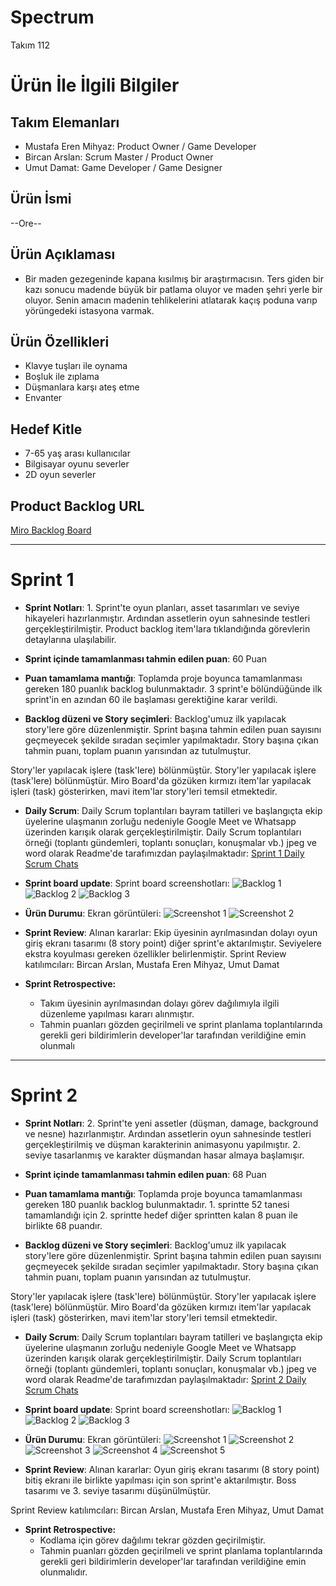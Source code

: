 # **Spectrum**

Takım 112

# Ürün İle İlgili Bilgiler

## Takım Elemanları

- Mustafa Eren Mihyaz: Product Owner / Game Developer
- Bircan Arslan: Scrum Master / Product Owner 
- Umut Damat: Game Developer / Game Designer

## Ürün İsmi

--Ore--

## Ürün Açıklaması

- Bir maden gezegeninde kapana kısılmış bir araştırmacısın. Ters giden bir kazı sonucu madende büyük  bir patlama oluyor ve maden şehri yerle bir oluyor. Senin amacın madenin tehlikelerini atlatarak kaçış poduna varıp yörüngedeki istasyona varmak.

## Ürün Özellikleri

- Klavye tuşları ile oynama
- Boşluk ile zıplama
- Düşmanlara karşı ateş etme
- Envanter

## Hedef Kitle

- 7-65 yaş arası kullanıcılar
- Bilgisayar oyunu severler
- 2D oyun severler

## Product Backlog URL

[Miro Backlog Board](https://miro.com/app/board/uXjVO3JGluM=/?share_link_id=280397684240)

---

# Sprint 1

- **Sprint Notları**: 1. Sprint'te oyun planları, asset tasarımları ve seviye hikayeleri hazırlanmıştır. Ardından assetlerin oyun sahnesinde testleri gerçekleştirilmiştir. Product backlog item'lara tıklandığında görevlerin detaylarına ulaşılabilir.

- **Sprint içinde tamamlanması tahmin edilen puan**: 60 Puan

- **Puan tamamlama mantığı**: Toplamda proje boyunca tamamlanması gereken 180 puanlık backlog bulunmaktadır. 3 sprint'e bölündüğünde ilk sprint'in en azından 60 ile başlaması gerektiğine karar verildi.

- **Backlog düzeni ve Story seçimleri**: Backlog'umuz ilk yapılacak story'lere göre düzenlenmiştir. Sprint başına tahmin edilen puan sayısını geçmeyecek şekilde sıradan seçimler yapılmaktadır. Story başına çıkan tahmin puanı, toplam puanın yarısından az tutulmuştur. 

Story'ler yapılacak işlere (task'lere) bölünmüştür. Story'ler yapılacak işlere (task'lere) bölünmüştür. Miro Board'da gözüken kırmızı item'lar yapılacak işleri (task) gösterirken, mavi item'lar story'leri temsil etmektedir.

- **Daily Scrum**: Daily Scrum toplantıları bayram tatilleri ve başlangıçta ekip üyelerine ulaşmanın zorluğu nedeniyle Google Meet ve Whatsapp üzerinden karışık olarak gerçekleştirilmiştir. Daily Scrum toplantıları örneği (toplantı gündemleri, toplantı sonuçları, konuşmalar vb.) jpeg ve word olarak Readme'de tarafımızdan paylaşılmaktadır: [Sprint 1 Daily Scrum Chats](https://github.com/bircanarslann/Google-Akademi-Takim-112/blob/main/ProjectManagement/Sprint1Documents/DailyScrumMeetingNotesSprint1.docx?raw=true)

- **Sprint board update**: Sprint board screenshotları: 
![Backlog 1](https://raw.githubusercontent.com/bircanarslann/Google-Akademi-Takim-112/main/ProjectManagement/Sprint1Documents/Backlog1.jpg?raw=true) 
![Backlog 2](https://raw.githubusercontent.com/bircanarslann/Google-Akademi-Takim-112/main/ProjectManagement/Sprint1Documents/Backlog2.jpg?raw=true) 
![Backlog 3](https://raw.githubusercontent.com/bircanarslann/Google-Akademi-Takim-112/main/ProjectManagement/Sprint1Documents/Backlog3.jpg?raw=true)

- **Ürün Durumu**: Ekran görüntüleri:
  ![Screenshot 1](https://github.com/bircanarslann/Google-Akademi-Takim-112/blob/main/ProjectManagement/Sprint1Documents/Products1.png?raw=true)
  ![Screenshot 2](https://github.com/bircanarslann/Google-Akademi-Takim-112/blob/main/ProjectManagement/Sprint1Documents/Products3.jpeg?raw=true)

- **Sprint Review**: 
Alınan kararlar: Ekip üyesinin ayrılmasından dolayı oyun giriş ekranı tasarımı (8 story point) diğer sprint'e aktarılmıştır. Seviyelere ekstra koyulması gereken özellikler belirlenmiştir. 
Sprint Review katılımcıları: Bircan Arslan, Mustafa Eren Mihyaz, Umut Damat

- **Sprint Retrospective:**
  - Takım üyesinin ayrılmasından dolayı görev dağılımıyla ilgili düzenleme yapılması kararı alınmıştır.
  - Tahmin puanları gözden geçirilmeli ve sprint planlama toplantılarında gerekli geri bildirimlerin developer'lar tarafından verildiğine emin olunmalı
  
 ---

# Sprint 2

- **Sprint Notları**: 2. Sprint'te yeni assetler (düşman, damage, background ve nesne) hazırlanmıştır. Ardından assetlerin oyun sahnesinde testleri gerçekleştirilmiş ve düşman karakterinin animasyonu yapılmıştır. 2. seviye tasarlanmış ve karakter düşmandan hasar almaya başlamışır.

- **Sprint içinde tamamlanması tahmin edilen puan**: 68 Puan

- **Puan tamamlama mantığı**: Toplamda proje boyunca tamamlanması gereken 180 puanlık backlog bulunmaktadır. 1. sprintte 52 tanesi tamamlandığı için 2. sprintte hedef  diğer sprintten kalan 8 puan ile birlikte 68 puandır.

- **Backlog düzeni ve Story seçimleri**: Backlog'umuz ilk yapılacak story'lere göre düzenlenmiştir. Sprint başına tahmin edilen puan sayısını geçmeyecek şekilde sıradan seçimler yapılmaktadır. Story başına çıkan tahmin puanı, toplam puanın yarısından az tutulmuştur. 

Story'ler yapılacak işlere (task'lere) bölünmüştür. Story'ler yapılacak işlere (task'lere) bölünmüştür. Miro Board'da gözüken kırmızı item'lar yapılacak işleri (task) gösterirken, mavi item'lar story'leri temsil etmektedir.

- **Daily Scrum**: Daily Scrum toplantıları bayram tatilleri ve başlangıçta ekip üyelerine ulaşmanın zorluğu nedeniyle Google Meet ve Whatsapp üzerinden karışık olarak gerçekleştirilmiştir. Daily Scrum toplantıları örneği (toplantı gündemleri, toplantı sonuçları, konuşmalar vb.) jpeg ve word olarak Readme'de tarafımızdan paylaşılmaktadır: [Sprint 2 Daily Scrum Chats](https://github.com/bircanarslann/Google-Akademi-Takim-112/blob/main/ProjectManagement/Sprint2Documents/DailyScrumMeetingNotesSprint2.docx?raw=true)

- **Sprint board update**: Sprint board screenshotları: 
![Backlog 1](https://raw.githubusercontent.com/bircanarslann/Google-Akademi-Takim-112/main/ProjectManagement/Sprint2Documents/Backlog1.jpg?raw=true) 
![Backlog 2](https://raw.githubusercontent.com/bircanarslann/Google-Akademi-Takim-112/main/ProjectManagement/Sprint2Documents/Backlog2.jpg?raw=true) 
![Backlog 3](https://raw.githubusercontent.com/bircanarslann/Google-Akademi-Takim-112/main/ProjectManagement/Sprint2Documents/Backlog3.jpg?raw=true)

- **Ürün Durumu**: Ekran görüntüleri:
  ![Screenshot 1](https://github.com/bircanarslann/Google-Akademi-Takim-112/blob/main/ProjectManagement/Sprint2Documents/Products2.jpeg?raw=true)
  ![Screenshot 2](https://github.com/bircanarslann/Google-Akademi-Takim-112/blob/main/ProjectManagement/Sprint2Documents/Products3.jpeg?raw=true)
  ![Screenshot 3](https://github.com/bircanarslann/Google-Akademi-Takim-112/blob/main/ProjectManagement/Sprint2Documents/Products4.jpeg?raw=true)
  ![Screenshot 4](https://github.com/bircanarslann/Google-Akademi-Takim-112/blob/main/ProjectManagement/Sprint2Documents/Products1.jpeg?raw=true)
  ![Screenshot 5](https://github.com/bircanarslann/Google-Akademi-Takim-112/blob/main/ProjectManagement/Sprint2Documents/Products5.png?raw=true)

- **Sprint Review**: 
Alınan kararlar: Oyun giriş ekranı tasarımı (8 story point) bitiş ekranı ile birlikte yapılması için son sprint'e aktarılmıştır. Boss tasarımı ve 3. seviye tasarımı düşünülmüştür. 

Sprint Review katılımcıları: Bircan Arslan, Mustafa Eren Mihyaz, Umut Damat

- **Sprint Retrospective:**
  - Kodlama için görev dağılımı tekrar gözden geçirilmiştir.
  - Tahmin puanları gözden geçirilmeli ve sprint planlama toplantılarında gerekli geri bildirimlerin developer'lar tarafından verildiğine emin olunmalıdır.

